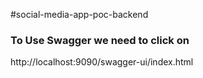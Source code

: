 #social-media-app-poc-backend

### To Use Swagger we need to click on  
http://localhost:9090/swagger-ui/index.html
